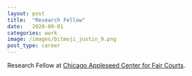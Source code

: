 ```yaml
---
layout: post
title:  "Research Fellow"
date:   2020-09-01
categories: work
image: /images/bitmoji_justin_9.png
post_type: career
---
```

Research Fellow at [Chicago Appleseed Center for Fair Courts](https://www.chicagoappleseed.org/about-us/our-staff/).
